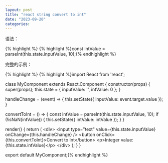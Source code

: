 ```yaml
---
layout: post
title: "react string convert to int"
date: "2023-09-20"
categories: 
---
```

<p>语法：</p>

{% highlight %}
{% highlight %}const intValue = parseInt(this.state.inputValue, 10);{% endhighlight %}

<p>完整的示例：</p>

{% highlight %}
{% highlight %}import React from &#39;react&#39;;

class MyComponent extends React.Component {
  constructor(props) {
    super(props);
    this.state = {
      inputValue: &#39;&#39;,
      intValue: 0
    };
  }

  handleChange = (event) =&gt; {
    this.setState({
      inputValue: event.target.value
    });
  }

  convertToInt = () =&gt; {
    const intValue = parseInt(this.state.inputValue, 10);
    if (!isNaN(intValue)) {
      this.setState({
        intValue: intValue
      });
    }
  }

  render() {
    return (
      &lt;div&gt;
        &lt;input type=&quot;text&quot; value={this.state.inputValue} onChange={this.handleChange} /&gt;
        &lt;button onClick={this.convertToInt}&gt;Convert to Int&lt;/button&gt;
        &lt;p&gt;Integer value: {this.state.intValue}&lt;/p&gt;
      &lt;/div&gt;
    );
  }
}

export default MyComponent;{% endhighlight %}

